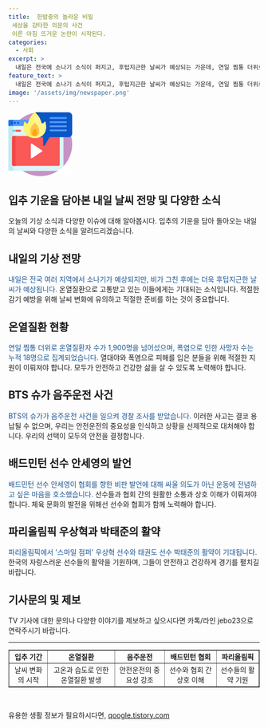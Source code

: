 ```yaml
---
title:  한밤중의 놀라운 비밀
 세상을 강타한 의문의 사건
 이른 아침 뜨거운 논란이 시작된다.
categories:
  - 사회
excerpt: >
  내일은 전국에 소나기 소식이 퍼지고, 후텁지근한 날씨가 예상되는 가운데, 연일 찜통 더위로 온열질환자가 1,900명을 넘어섰고, 사망자 수도 18명으로 늘어났다. 또한, BTS의 멤버 슈가가 술을 마신 채 전동 스쿠터를 몰고 사고를 낸 점과 배드민턴 선수 안세영의 협회 비판 발언에 대한 협회의 반박, 우상혁과 박태준의 승부에 대해 다루고 있다. #입추 #온열질환 #슈가 #안세영 #우상혁 #박태준
feature_text: >
  내일은 전국에 소나기 소식이 퍼지고, 후텁지근한 날씨가 예상되는 가운데, 연일 찜통 더위로 온열질환자가 1,900명을 넘어섰고, 사망자 수도 18명으로 늘어났다. 또한, BTS의 멤버 슈가가 술을 마신 채 전동 스쿠터를 몰고 사고를 낸 점과 배드민턴 선수 안세영의 협회 비판 발언에 대한 협회의 반박, 우상혁과 박태준의 승부에 대해 다루고 있다. #입추 #온열질환 #슈가 #안세영 #우상혁 #박태준
image: '/assets/img/newspaper.png'
---
```


<p><img src="/assets/img/news.png" alt="rentncar 속보" /></p>

<h2>입추 기운을 담아본 내일 날씨 전망 및 다양한 소식</h2>

<p data-ke-size="size16">오늘의 기상 소식과 다양한 이슈에 대해 알아봅시다. 입추의 기운을 담아 돌아오는 내일의 날씨와 다양한 소식을 알려드리겠습니다.</p>

<h2>내일의 기상 전망</h2>

<p><span style="color: #1a5490;">내일은 전국 여러 지역에서 소나기가 예상되지만, 비가 그친 후에는 더욱 후텁지근한 날씨가 예상됩니다.</span> 온열질환으로 고통받고 있는 이들에게는 기대되는 소식입니다. 적절한 감기 예방을 위해 날씨 변화에 유의하고 적절한 준비를 하는 것이 중요합니다.</p>

<h2>온열질환 현황</h2>

<p><span style="color: #1a5490;">연일 찜통 더위로 온열질환자 수가 1,900명을 넘어섰으며, 폭염으로 인한 사망자 수는 누적 18명으로 집계되었습니다.</span> 열대야와 폭염으로 피해를 입은 분들을 위해 적절한 지원이 이뤄져야 합니다. 모두가 안전하고 건강한 삶을 살 수 있도록 노력해야 합니다.</p>

<h2>BTS 슈가 음주운전 사건</h2>

<p><span style="color: #1a5490;">BTS의 슈가가 음주운전 사건을 일으켜 경찰 조사를 받았습니다.</span> 이러한 사고는 결코 용납될 수 없으며, 우리는 안전운전의 중요성을 인식하고 상황을 선제적으로 대처해야 합니다. 우리의 선택이 모두의 안전을 결정합니다.</p>

<h2>배드민턴 선수 안세영의 발언</h2>

<p><span style="color: #1a5490;">배드민턴 선수 안세영이 협회를 향한 비판 발언에 대해 싸울 의도가 아닌 운동에 전념하고 싶은 마음을 호소했습니다.</span> 선수들과 협회 간의 원활한 소통과 상호 이해가 이뤄져야 합니다. 체육 문화의 발전을 위해선 선수와 협회가 함께 노력해야 합니다.</p>

<h2>파리올림픽 우상혁과 박태준의 활약</h2>

<p><span style="color: #1a5490;">파리올림픽에서 '스마일 점퍼' 우상혁 선수와 태권도 선수 박태준의 활약이 기대됩니다.</span> 한국의 자랑스러운 선수들의 활약을 기원하며, 그들이 안전하고 건강하게 경기를 펼치길 바랍니다.</p>

<h2>기사문의 및 제보</h2>

<p data-ke-size="size16">TV 기사에 대한 문의나 다양한 이야기를 제보하고 싶으시다면 카톡/라인 jebo23으로 연락주시기 바랍니다.</p>

<hr>

<table style="width: 100%;" border="1">
<tbody>
<tr>
<td style="text-align: center; height: 17px;"><b>입추 기간</b></td>
<td style="text-align: center; height: 17px;"><b>온열질환</b></td>
<td style="text-align: center; height: 17px;"><b>음주운전</b></td>
<td style="text-align: center; height: 17px;"><b>배드민턴 협회</b></td>
<td style="text-align: center; height: 17px;"><b>파리올림픽</b></td>
</tr>
<tr>
<td style="text-align: center;">날씨 변화의 시작</td>
<td style="text-align: center;">고온과 습도로 인한 온열질환 발생</td>
<td style="text-align: center;">안전운전의 중요성 강조</td>
<td style="text-align: center;">선수와 협회 간 상호 이해</td>
<td style="text-align: center;">선수들의 활약 기원</td>
</tr>
</tbody>
</table>

<p data-ke-size="size16">&nbsp;</p>
유용한 생활 정보가 필요하시다면, <a href="https://qoogle.tistory.com" rel="dofollow">qoogle.tistory.com</a>


